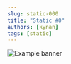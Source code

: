```yaml
---
slug: static-000
title: "Static #0"
authors: [kynan]
tags: [static]
---
```


![Example banner](/img/stories/static/___.png)
